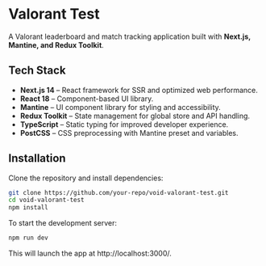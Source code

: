 # Valorant Test

A Valorant leaderboard and match tracking application built with **Next.js, Mantine, and Redux Toolkit**.

## Tech Stack

- **Next.js 14** – React framework for SSR and optimized web performance.
- **React 18** – Component-based UI library.
- **Mantine** – UI component library for styling and accessibility.
- **Redux Toolkit** – State management for global store and API handling.
- **TypeScript** – Static typing for improved developer experience.
- **PostCSS** – CSS preprocessing with Mantine preset and variables.

## Installation

Clone the repository and install dependencies:

```sh
git clone https://github.com/your-repo/void-valorant-test.git
cd void-valorant-test
npm install
```
To start the development server:

```sh
npm run dev
```

This will launch the app at http://localhost:3000/.